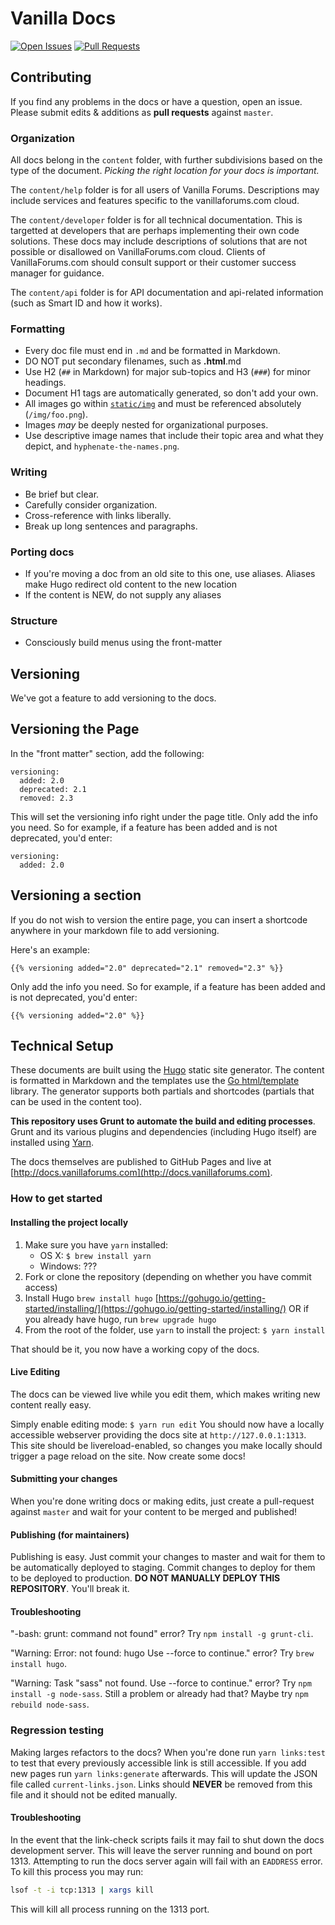 # Vanilla Docs

[![Open Issues](http://img.shields.io/github/issues/vanilla/docs.svg?style=flat)](https://github.com/vanilla/docs/issues) [![Pull Requests](http://img.shields.io/github/issues-pr/vanilla/docs.svg?style=flat)](https://github.com/vanilla/docs/pulls)

## Contributing

If you find any problems in the docs or have a question, open an issue. Please submit edits & additions as __pull requests__ against `master`.

### Organization

All docs belong in the `content` folder, with further subdivisions based on the type of the document. *Picking the right location for your docs is important.*

The `content/help` folder is for all users of Vanilla Forums. Descriptions may include services and features specific to the vanillaforums.com cloud.

The `content/developer` folder is for all technical documentation. This is targetted at developers that are perhaps implementing their own code solutions. These docs may include descriptions of solutions that are not possible or disallowed on VanillaForums.com cloud. Clients of VanillaForums.com should consult support or their customer success manager for guidance.

The `content/api` folder is for API documentation and api-related information (such as Smart ID and how it works).

### Formatting

* Every doc file must end in `.md` and be formatted in Markdown.
* DO NOT put secondary filenames, such as <document>**.html**.md
* Use H2 (`##` in Markdown) for major sub-topics and H3 (`###`) for minor headings.
* Document H1 tags are automatically generated, so don't add your own.
* All images go within [`static/img`](static/img) and must be referenced absolutely (`/img/foo.png`).
* Images *may* be deeply nested for organizational purposes.
* Use descriptive image names that include their topic area and what they depict, and `hyphenate-the-names.png`.

### Writing

* Be brief but clear.
* Carefully consider organization.
* Cross-reference with links liberally.
* Break up long sentences and paragraphs.

### Porting docs

* If you're moving a doc from an old site to this one, use aliases. Aliases make Hugo redirect old content to the new location
* If the content is NEW, do not supply any aliases

### Structure

 * Consciously build menus using the front-matter


## Versioning

We've got a feature to add versioning to the docs. 

## Versioning the Page
In the "front matter" section, add the following:

~~~
versioning:
  added: 2.0
  deprecated: 2.1
  removed: 2.3
~~~

This will set the versioning info right under the page title. Only add the info you need. So for example, if a feature has been added and is not deprecated, you'd enter:

~~~
versioning:
  added: 2.0
~~~


## Versioning a section

If you do not wish to version the entire page, you can insert a shortcode anywhere in your markdown file to add versioning.

Here's an example:

~~~
{{% versioning added="2.0" deprecated="2.1" removed="2.3" %}}
~~~

Only add the info you need. So for example, if a feature has been added and is not deprecated, you'd enter:

~~~
{{% versioning added="2.0" %}}
~~~


## Technical Setup

These documents are built using the [Hugo](https://gohugo.io) static site generator. The content is formatted in Markdown and the templates use the [Go html/template](http://gohugo.io/templates/go-templates/) library. The generator supports both partials and shortcodes (partials that can be used in the content too).

__This repository uses Grunt to automate the build and editing processes__. Grunt and its various plugins and dependencies (including Hugo itself) are installed using [Yarn](https://yarnpkg.com/).

The docs themselves are published to GitHub Pages and live at [http://docs.vanillaforums.com](http://docs.vanillaforums.com).

### How to get started

#### Installing the project locally

1. Make sure you have `yarn` installed:
	* OS X: `$ brew install yarn`
	* Windows: ???
2. Fork or clone the repository (depending on whether you have commit access)
3. Install Hugo `brew install hugo` [https://gohugo.io/getting-started/installing/](https://gohugo.io/getting-started/installing/) OR if you already have hugo, run `brew upgrade hugo`
4. From the root of the folder, use `yarn` to install the project: `$ yarn install`

That should be it, you now have a working copy of the docs.

#### Live Editing 

The docs can be viewed live while you edit them, which makes writing new content really easy. 

Simply enable editing mode: `$ yarn run edit`
You should now have a locally accessible webserver providing the docs site at `http://127.0.0.1:1313`. This site should be livereload-enabled, so changes you make locally should trigger a page reload on the site. Now create some docs!

#### Submitting your changes

When you're done writing docs or making edits, just create a pull-request against `master` and wait for your content to be merged and published!

#### Publishing (for maintainers)

Publishing is easy. Just commit your changes to master and wait for them to be automatically deployed to staging. Commit changes to deploy for them to be deployed to production. **DO NOT MANUALLY DEPLOY THIS REPOSITORY**. You'll break it.

#### Troubleshooting

"-bash: grunt: command not found" error? Try `npm install -g grunt-cli`.

"Warning: Error: not found: hugo Use --force to continue." error? Try `brew install hugo`.

"Warning: Task "sass" not found. Use --force to continue." error? Try `npm install -g node-sass`. Still a problem or already had that? Maybe try `npm rebuild node-sass`.


### Regression testing

Making larges refactors to the docs? When you're done run `yarn links:test` to test that every previously accessible link is still accessible. If you add new pages run `yarn links:generate` afterwards. This will update the JSON file called `current-links.json`. Links should **NEVER** be removed from this file and it should not be edited manually.

#### Troubleshooting

In the event that the link-check scripts fails it may fail to shut down the docs development server. This will leave the server running and bound on port 1313. Attempting to run the docs server again will fail with an `EADDRESS` error. To kill this process you may run:

```bash
lsof -t -i tcp:1313 | xargs kill
```

This will kill all process running on the 1313 port.
